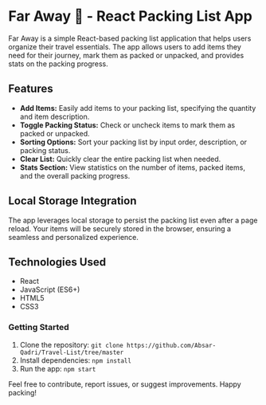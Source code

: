 # Far Away 🌴 - React Packing List App

Far Away is a simple React-based packing list application that helps users organize their travel essentials. The app allows users to add items they need for their journey, mark them as packed or unpacked, and provides stats on the packing progress.

## Features

- **Add Items:** Easily add items to your packing list, specifying the quantity and item description.
- **Toggle Packing Status:** Check or uncheck items to mark them as packed or unpacked.
- **Sorting Options:** Sort your packing list by input order, description, or packing status.
- **Clear List:** Quickly clear the entire packing list when needed.
- **Stats Section:** View statistics on the number of items, packed items, and the overall packing progress.

## Local Storage Integration

The app leverages local storage to persist the packing list even after a page reload. Your items will be securely stored in the browser, ensuring a seamless and personalized experience.

## Technologies Used

- React
- JavaScript (ES6+)
- HTML5
- CSS3

### Getting Started

1. Clone the repository: `git clone https://github.com/Absar-Qadri/Travel-List/tree/master`
2. Install dependencies: `npm install`
3. Run the app: `npm start`

Feel free to contribute, report issues, or suggest improvements. Happy packing!
